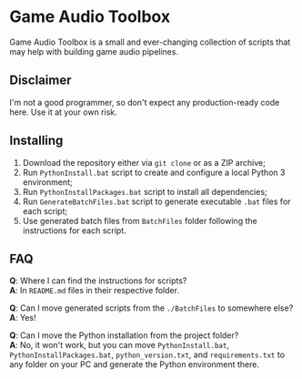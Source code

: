 # Game Audio Toolbox
Game Audio Toolbox is a small and ever-changing collection of scripts that may help with building game audio pipelines.

## Disclaimer
I'm not a good programmer, so don't expect any production-ready code here. Use it at your own risk.

## Installing
1. Download the repository either via `git clone` or as a ZIP archive;
2. Run `PythonInstall.bat` script to create and configure a local Python 3 environment;
3. Run `PythonInstallPackages.bat` script to install all dependencies;
4. Run `GenerateBatchFiles.bat` script to generate executable `.bat` files for each script;
5. Use generated batch files from `BatchFiles` folder following the instructions for each script.

## FAQ
**Q**: Where I can find the instructions for scripts?<br>
**A**: In `README.md` files in their respective folder. 

**Q**: Can I move generated scripts from the `./BatchFiles` to somewhere else?<br>
**A**: Yes!

**Q**: Can I move the Python installation from the project folder?<br>
**A**: No, it won't work, but you can move `PythonInstall.bat`, `PythonInstallPackages.bat`, `python_version.txt`, and `requirements.txt` to any folder on your PC and generate the Python environment there.
